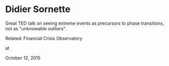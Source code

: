 # Didier Sornette




Great TED talk on seeing extreme events as precursors to phase transitions, not as "unknowable outliers".

Related: Financial Crisis Observatory








at

October 12, 2015















